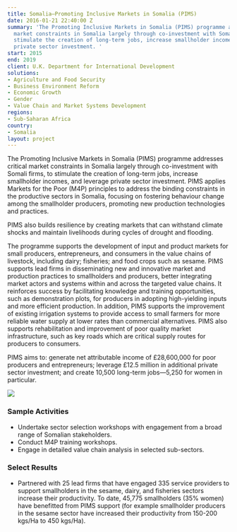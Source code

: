 ```yaml
---
title: Somalia—Promoting Inclusive Markets in Somalia (PIMS)
date: 2016-01-21 22:40:00 Z
summary: 'The Promoting Inclusive Markets in Somalia (PIMS) programme addresses critical
  market constraints in Somalia largely through co-investment with Somali firms, to
  stimulate the creation of long-term jobs, increase smallholder incomes, and leverage
  private sector investment. '
start: 2015
end: 2019
client: U.K. Department for International Development
solutions:
- Agriculture and Food Security
- Business Environment Reform
- Economic Growth
- Gender
- Value Chain and Market Systems Development
regions:
- Sub-Saharan Africa
country:
- Somalia
layout: project
---
```


The Promoting Inclusive Markets in Somalia (PIMS) programme addresses critical market constraints in Somalia largely through co-investment with Somali firms, to stimulate the creation of long-term jobs, increase smallholder incomes, and leverage private sector investment. PIMS applies Markets for the Poor (M4P) principles to address the binding constraints in the productive sectors in Somalia, focusing on fostering behaviour change among the smallholder producers, promoting new production technologies and practices. 

PIMS also builds resilience by creating markets that can withstand climate shocks and maintain livelihoods during cycles of drought and flooding.   

The programme supports the development of input and product markets for small producers, entrepreneurs, and consumers in the value chains of livestock, including dairy; fisheries; and food crops such as sesame. PIMS supports lead firms in disseminating new and innovative market and production practices to smallholders and producers, better integrating market actors and systems within and across the targeted value chains. It reinforces success by facilitating knowledge and training opportunities, such as demonstration plots, for producers in adopting high-yielding inputs and more efficient production. In addition, PIMS supports the improvement of existing irrigation systems to provide access to small farmers for more reliable water supply at lower rates than commercial alternatives. PIMS also supports rehabilitation and improvement of poor quality market infrastructure, such as key roads which are critical supply routes for producers to consumers.

PIMS aims to: generate net attributable income of £28,600,000 for poor producers and entrepreneurs; leverage £12.5 million in additional private sector investment; and create 10,500 long-term jobs—5,250 for women in particular. 

![][1]

###  Sample Activities

* Undertake sector selection workshops with engagement from a broad range of Somalian stakeholders.
* Conduct M4P training workshops.
* Engage in detailed value chain analysis in selected sub-sectors.

### Select Results

* Partnered with 25 lead firms that have engaged 335 service providers to support smallholders in the sesame, dairy, and fisheries sectors increase their productivity. To date, 45,775 smallholders (35% women) have benefitted from PIMS support (for example smallholder producers in the sesame sector have increased their productivity from 150-200 kgs/Ha to 450 kgs/Ha).


[1]: https://assetify-dai.com/projects/PIMS.jpg

